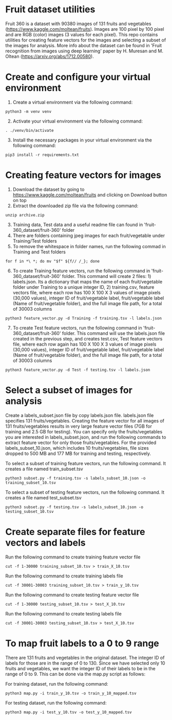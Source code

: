 # Fruit dataset utilities

Fruit 360 is a dataset with 90380 images of 131 fruits and vegetables (https://www.kaggle.com/moltean/fruits).
Images are 100 pixel by 100 pixel and are RGB (color) images (3 values for each pixel). This repo contains 
utilities for creating feature vectors for the images and selecting a subset of the images for analysis. More info
about the dataset can be found in 'Fruit recognition from images using deep learning' paper by H. Muresan and M. Oltean (https://arxiv.org/abs/1712.00580).

# Create and configure your virtual environment

1. Create a virtual environment via the following command:
```
python3 -m venv venv
```
2. Activate your virtual environment via the following command:
```
. ./venv/bin/activate
```
3. Install the necessary packages in your virtual environment via the following command:
```
pip3 install -r requirements.txt
```

# Creating feature vectors for images

1. Download the dataset by going to https://www.kaggle.com/moltean/fruits and clicking on Download button on top
2. Extract the downloaded zip file via the following command:
```
unzip archive.zip
```
3. Training data, Test data and a useful readme file can found in 'fruit-360_dataset/fruit-360' folder
4. There are folders containing jpeg images for each fruit/vegetable under Training/Test folders
5. To remove the whitespace in folder names, run the following commad in Training and Test folders 
```
for f in *\ *; do mv "$f" ${f// /_}; done
```
6. To create Training feature vectors, run the following command in 'fruit-360_dataset/fruit-360' folder. This 
command will create 2 files: 1) labels.json. Its a dictionary that maps the name of each fruit/vegetable folder 
under Training to a unique integer ID, 2) training.csv, feature vectors file, where each row has 
100 X 100 X 3 values of image pixels (30,000 values), integer ID of fruit/vegetable label, fruit/vegetable label 
(Name of fruit/vegetable folder), and the full image file path, for a total of 30003 columns
```
python3 feature_vector.py -d Training -f training.tsv -l labels.json
```

7. To create Test feature vectors, run the following command in 'fruit-360_dataset/fruit-360' folder. This
command will use the labels.json file created in the previous step, and creates test.csv, Test feature vectors
file, where each row again has 100 X 100 X 3 values of image pixels (30,000 values), integer ID of 
fruit/vegetable label, fruit/vegetable label (Name of fruit/vegetable folder),  and the full image file path,
for a total of 30003 columns
```
python3 feature_vector.py -d Test -f testing.tsv -l labels.json
```

# Select a subset of images for analysis

Create a labels_subset.json file by copy labels.json file. labels.json file specifies 131 fruits/vegetables.
Creating the feature vector for all images of 131 fruits/vegetables results in very large feature vector files 
(7GB for training and 2.5 GB for testing). You can specify only the fruits/vegetables you are interested in 
labels_subset.json, and run the following commands to extract feature vector for only those fruits/vegetables. 
For the provided labels_subset_10.json, which includes 10 fruits/vegetables, file sizes dropped to 500 MB and 177 MB
for training and testing, respectively.

To select a subset of training feature vectors, run the following command. It creates a file named train_subset.tsv
```
python3 subset.py -f training.tsv -s labels_subset_10.json -o training_subset_10.tsv
```

To select a subset of testing feature vectors, run the following command. It creates a file named test_subset.tsv
```
python3 subset.py -f testing.tsv -s labels_subset_10.json -o testing_subset_10.tsv
```

# Create separate files for feature vectors and labels

Run the following command to create training feature vector file
```
cut -f 1-30000 training_subset_10.tsv > train_X_10.tsv
```

Run the following command to create training labels file
```
cut -f 30001-30003 training_subset_10.tsv > train_y_10.tsv
```

Run the following command to create testing feature vector file
```
cut -f 1-30000 testing_subset_10.tsv > test_X_10.tsv
```

Run the following command to create testing labels file
```
cut -f 30001-30003 testing_subset_10.tsv > test_X_10.tsv
```

# To map fruit labels to a 0 to 9 range

There are 131 fruits and vegetables in the original dataset. The integer ID
of labels for those are in the range of 0 to 130. Since we have selected only
10 fruits and vegetables, we want the integer ID of their labels to be in the
range of 0 to 9. This can be done via the map.py script as follows:

For training dataset, run the following command:
```
python3 map.py -i train_y_10.tsv -o train_y_10_mapped.tsv
```

For testing dataset, run the following command:
```
python3 map.py -i test_y_10.tsv -o test_y_10_mapped.tsv
```
